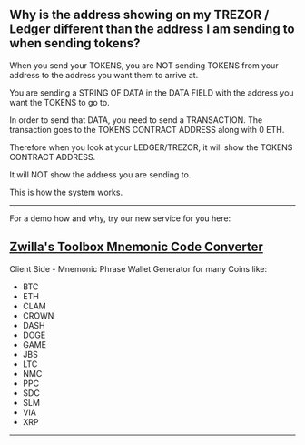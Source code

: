 ## Why is the address showing on my TREZOR / Ledger different than the address I am sending to when sending tokens?


When you send your TOKENS, you are NOT sending TOKENS from your address
to the address you want them to arrive at.

You are sending a STRING OF DATA in the DATA FIELD with the address you
want the TOKENS to go to.

In order to send that DATA, you need to send a TRANSACTION. The
transaction goes to the TOKENS CONTRACT ADDRESS along with 0 ETH.

Therefore when you look at your LEDGER/TREZOR, it will show the TOKENS
CONTRACT ADDRESS.

It will NOT show the address you are sending to.

This is how the system works.

***
For a demo how and why, try our new service for you here: 

## [Zwilla's Toolbox Mnemonic Code Converter](https://mytokenwallet.com/bip39.html)

Client Side - Mnemonic Phrase Wallet Generator for many Coins like:

* BTC
* ETH
* CLAM
* CROWN
* DASH
* DOGE
* GAME
* JBS
* LTC
* NMC
* PPC
* SDC
* SLM
* VIA
* XRP
***

